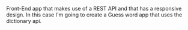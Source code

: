 Front-End app that makes use of a REST API and that has a responsive design. In this case I'm going to create a Guess word app that uses the dictionary api.
